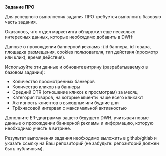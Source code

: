 **Задание ПРО**

Для успешного выполнения задания ПРО требуется выполнить базовую часть задания.

Оказалось, что отдел маркетинга обнаружил еще несколько интересных данных, которые необходимо добавить в DWH:

Данные о прохождении баннерной рекламы: (id баннера, id товара, площадка размещения, cookies пользователя, тип действия (просмотр или клик), время действия).

Используйте эти данные и обновите витрину (разрабатываемую в базовом задании):

* Количество просмотренных баннеров
* Количество кликов на баннеры
* Средний CTR (отношение кликов к просмотрам) за месяц
* Категория товаров, на которые клиенты чаще всего кликают
* Активность клиентов в выходные или будние дни
* Трёхчасовой интервал с максимальной активностью

Дополните ER-диаграмму вашего будущего DWH, учитывая новые данные о прохождении баннерной рекламы и информацию, которую необходимо учесть в витрине.

Результат выполнения задания необходимо выложить в github/gitlab и указать ссылку на Ваш репозиторий (не забудьте: репозиторий должен быть публичным).
